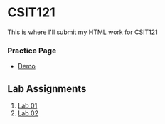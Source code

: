 # CSIT121
This is where I'll submit my HTML work for CSIT121
<h3>Practice Page</h3>
<ul>
  <li><a href="https://db-downing.github.io/CSIT121/practice/demo.html">Demo</a></li>
</ul>
<h2>Lab Assignments</h2>
<ol>
  <li><a href="https://db-downing.github.io/CSIT121/lab01/aboutme.html">Lab 01</a></li>
  <li><a href="https://db-downing.github.io/CSIT121/lab02/HTML_basics.html">Lab 02</a></li>
</ol>
